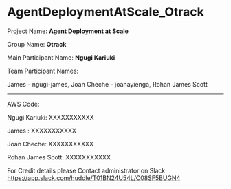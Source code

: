 # AgentDeploymentAtScale_Otrack

Project Name: **Agent Deployment at Scale**

Group Name: **Otrack**

Main Participant Name: **Ngugi Kariuki**

Team Participant Names:

James - ngugi-james, Joan Cheche - joanayienga, Rohan James Scott

--------------------------------------------
AWS Code: 
 
Ngugi Kariuki: XXXXXXXXXXX

James : XXXXXXXXXXX

Joan Cheche: XXXXXXXXXXX 

Rohan James Scott:  XXXXXXXXXXX

For Credit details please Contact administrator on Slack
https://app.slack.com/huddle/T01BN24U54L/C08SF5BUGN4
